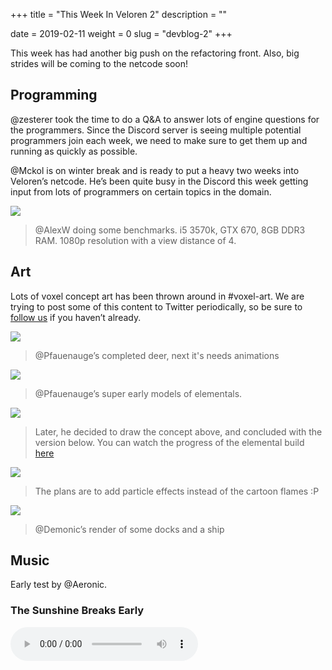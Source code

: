 +++
title = "This Week In Veloren 2"
description = ""

date = 2019-02-11
weight = 0
slug = "devblog-2"
+++

This week has had another big push on the refactoring front. Also, big strides will be coming to the netcode soon!

## Programming
@zesterer took the time to do a Q&A to answer lots of engine questions for the programmers. Since the Discord server is seeing multiple potential programmers join each week, we need to make sure to get them up and running as quickly as possible.

@Mckol is on winter break and is ready to put a heavy two weeks into Veloren’s netcode. He’s been quite busy in the Discord this week getting input from lots of programmers on certain topics in the domain.

<img src="https://cdn.discordapp.com/attachments/460500916085456927/544295220334952479/voxygen.PNG"/>

> @AlexW doing some benchmarks. i5 3570k, GTX 670, 8GB DDR3 RAM. 1080p resolution with a view distance of 4.

## Art

Lots of voxel concept art has been thrown around in #voxel-art. We are trying to post some of this content to Twitter periodically, so be sure to [follow us](https://twitter.com/velorenproject) if you haven’t already.

<img src="https://cdn.discordapp.com/attachments/449660795857403905/544450900505395208/unknown.png"/>

> @Pfauenauge’s completed deer, next it's needs animations

<img src="https://cdn.discordapp.com/attachments/449660795857403905/543158945934606337/unknown.png"/>

> @Pfauenauge’s super early models of elementals.

<img src="https://cdn.discordapp.com/attachments/450039871650660374/543520824750112768/SzKL5RmsGT-zGJoBCNRzYGH_edjyDUcsWaPYpWrsoQxklYUFuyv-yMH_QSWm1e1HtfSpxUobMo5HGIH6lkM5fr3vENe2HqBR7YSX.png"/>

> Later, he decided to draw the concept above, and concluded with the version below. You can watch the progress of the elemental build [here](https://www.twitch.tv/videos/376656222)

<img src="https://cdn.discordapp.com/attachments/449660795857403905/543748964382539786/unknown.png"/>

> The plans are to add particle effects instead of the cartoon flames :P

<img src="https://cdn.discordapp.com/attachments/523568428905398283/543507549790535710/unknown.png"/>

> @Demonic’s render of some docks and a ship

## Music

Early test by @Aeronic.


### The Sunshine Breaks Early
<audio controls>
  <source src="https://cdn.discordapp.com/attachments/449655372618137618/543197446310985728/The_Sunshine_Breaks_Early_Test.ogg" type="audio/ogg">
Your browser does not support the audio element.
</audio>